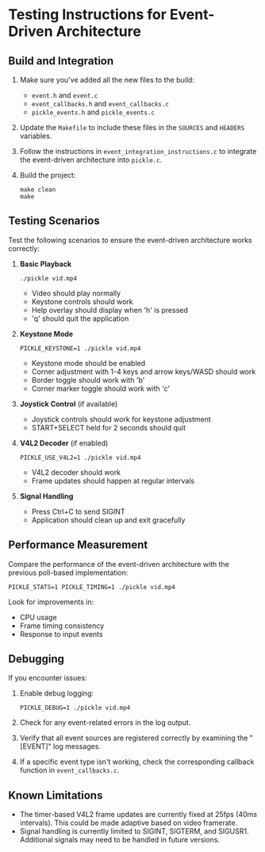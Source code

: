 # Testing Instructions for Event-Driven Architecture

## Build and Integration

1. Make sure you've added all the new files to the build:
   - `event.h` and `event.c`
   - `event_callbacks.h` and `event_callbacks.c`
   - `pickle_events.h` and `pickle_events.c`

2. Update the `Makefile` to include these files in the `SOURCES` and `HEADERS` variables.

3. Follow the instructions in `event_integration_instructions.c` to integrate the event-driven architecture into `pickle.c`.

4. Build the project:
   ```
   make clean
   make
   ```

## Testing Scenarios

Test the following scenarios to ensure the event-driven architecture works correctly:

1. **Basic Playback**
   ```
   ./pickle vid.mp4
   ```
   - Video should play normally
   - Keystone controls should work
   - Help overlay should display when 'h' is pressed
   - 'q' should quit the application

2. **Keystone Mode**
   ```
   PICKLE_KEYSTONE=1 ./pickle vid.mp4
   ```
   - Keystone mode should be enabled
   - Corner adjustment with 1-4 keys and arrow keys/WASD should work
   - Border toggle should work with 'b'
   - Corner marker toggle should work with 'c'

3. **Joystick Control** (if available)
   - Joystick controls should work for keystone adjustment
   - START+SELECT held for 2 seconds should quit

4. **V4L2 Decoder** (if enabled)
   ```
   PICKLE_USE_V4L2=1 ./pickle vid.mp4
   ```
   - V4L2 decoder should work
   - Frame updates should happen at regular intervals

5. **Signal Handling**
   - Press Ctrl+C to send SIGINT
   - Application should clean up and exit gracefully

## Performance Measurement

Compare the performance of the event-driven architecture with the previous poll-based implementation:

```
PICKLE_STATS=1 PICKLE_TIMING=1 ./pickle vid.mp4
```

Look for improvements in:
- CPU usage
- Frame timing consistency
- Response to input events

## Debugging

If you encounter issues:

1. Enable debug logging:
   ```
   PICKLE_DEBUG=1 ./pickle vid.mp4
   ```

2. Check for any event-related errors in the log output.

3. Verify that all event sources are registered correctly by examining the "[EVENT]" log messages.

4. If a specific event type isn't working, check the corresponding callback function in `event_callbacks.c`.

## Known Limitations

- The timer-based V4L2 frame updates are currently fixed at 25fps (40ms intervals). This could be made adaptive based on video framerate.
- Signal handling is currently limited to SIGINT, SIGTERM, and SIGUSR1. Additional signals may need to be handled in future versions.